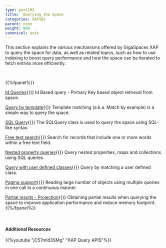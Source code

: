 ```yaml
---
type: post102
title:  Querying the Space
categories: XAP102
parent: none
weight: 800
canonical: auto
---
```






 This section explains the various mechanisms offered by GigaSpaces XAP to query the space for data, as well as related topics, such as how to use indexing to boost query performance and how the space can be iterated to fetch entries more efficiently.


<br>

{{%fpanel%}}

[Id Queries](./query-by-id.html){{<wbr>}}
Id Based query - Primary Key based object retrieval from space.

[Query by template](./query-template-matching.html){{<wbr>}}
Template matching (a.k.a. Match by example) is a simple way to query the space.

[SQL Query](./query-sql.html){{<wbr>}}
The SQLQuery class is used to query the space using SQL-like syntax.

[Free text search](./query-free-text-search.html){{<wbr>}}
Search for records that include one or more words within a free text field.

[Nested property queries](./query-nested-properties.html){{<wbr>}}
Query nested properties, maps and collections using SQL queries

[Query with user defined classes](./query-user-defined-classes.html){{<wbr>}}
Query by matching a user defined class.

[Paging support](./query-paging-support-old.html){{<wbr>}}
Reading large number of objects using multiple queries in one call in a continuous manner.

[Partial results - Projection](./query-partial-results.html){{<wbr>}}
Obtaining partial results when querying the space to improve application performance and reduce memory footprint.
{{%/fpanel%}}

<br>

#### Additional Resources

{{%youtube "jC57mId3SMg"  "XAP Query APIS"%}}
